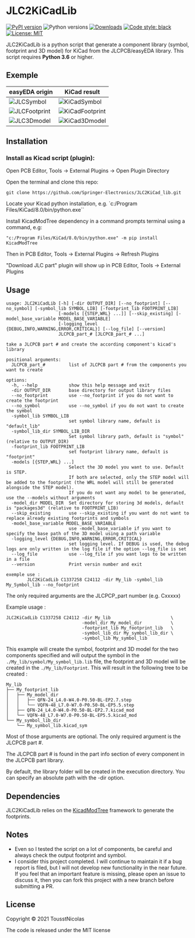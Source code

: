 # JLC2KiCadLib

<p style="text-align: center;">

[![PyPI version](https://badge.fury.io/py/JLC2KiCadLib.svg)](https://badge.fury.io/py/JLC2KiCadLib)
![Python versions](https://img.shields.io/pypi/pyversions/JLC2KiCadLib.svg)
[![Downloads](https://pepy.tech/badge/jlc2kicadlib)](https://pepy.tech/project/jlc2kicadlib)
[![Code style: black](https://img.shields.io/badge/code%20style-black-000000.svg)](https://github.com/psf/black)
[![License: MIT](https://img.shields.io/badge/License-MIT-yellow.svg)](https://opensource.org/licenses/MIT)

</p>

JLC2KiCadLib is a python script that generate a component library (symbol, footprint and 3D model) for KiCad from the JLCPCB/easyEDA library.
This script requires **Python 3.6** or higher.

## Exemple 



easyEDA origin | KiCad result
---- | ----
![JLCSymbol](https://raw.githubusercontent.com/TousstNicolas/JLC2KiCad_lib/master/images/JLC_Symbol_1.png) | ![KiCadSymbol](https://raw.githubusercontent.com/TousstNicolas/JLC2KiCad_lib/master/images/KiCad_Symbol_1.png)
![JLCFootprint](https://raw.githubusercontent.com/TousstNicolas/JLC2KiCad_lib/master/images/JLC_Footprint_1.png) | ![KiCadFootprint](https://raw.githubusercontent.com/TousstNicolas/JLC2KiCad_lib/master/images/KiCad_Footprint_1.png)
![JLC3Dmodel](https://raw.githubusercontent.com/TousstNicolas/JLC2KiCad_lib/master/images/JLC_3Dmodel.png) | ![KiCad3Dmodel](https://raw.githubusercontent.com/TousstNicolas/JLC2KiCad_lib/master/images/KiCad_3Dmodel.png)

## Installation

### Install as Kicad script (plugin):
Open PCB Editor, Tools -> External Plugins -> Open Plugin Directory

Open the terminal and clone this repo:
```
git clone https://github.com/Springer-Electronics/JLC2KiCad_lib.git
```
Locate your Kicad python installation, e.g. `c:/Program Files/KiCad/8.0/bin/python.exe``

Install KicadModTree dependency in a command prompts terminal using a command, e.g:
```
"c:/Program Files/KiCad/8.0/bin/python.exe" -m pip install KicadModTree
```


Then in PCB Editor, Tools -> External Plugins -> Refresh Plugins

"Download JLC part" plugin will show up in PCB Editor, Tools -> External Plugins

## Usage 

```
usage: JLC2KiCadLib [-h] [-dir OUTPUT_DIR] [--no_footprint] [--no_symbol] [-symbol_lib SYMBOL_LIB] [-footprint_lib FOOTPRINT_LIB]
                    [-models [{STEP,WRL} ...]] [--skip_existing] [-model_base_variable MODEL_BASE_VARIABLE]
                    [-logging_level {DEBUG,INFO,WARNING,ERROR,CRITICAL}] [--log_file] [--version]
                    JLCPCB_part_# [JLCPCB_part_# ...]

take a JLCPCB part # and create the according component's kicad's library

positional arguments:
  JLCPCB_part_#         list of JLCPCB part # from the components you want to create

options:
  -h, --help            show this help message and exit
  -dir OUTPUT_DIR       base directory for output library files
  --no_footprint        use --no_footprint if you do not want to create the footprint
  --no_symbol           use --no_symbol if you do not want to create the symbol
  -symbol_lib SYMBOL_LIB
                        set symbol library name, default is "default_lib"
  -symbol_lib_dir SYMBOL_LIB_DIR
                        Set symbol library path, default is "symbol" (relative to OUTPUT_DIR)
  -footprint_lib FOOTPRINT_LIB
                        set footprint library name, default is "footprint"
  -models [{STEP,WRL} ...]
                        Select the 3D model you want to use. Default is STEP. 
                        If both are selected, only the STEP model will be added to the footprint (the WRL model will still be generated alongside the STEP model). 
                        If you do not want any model to be generated, use the --models without arguments
  -model_dir MODEL_DIR  Set directory for storing 3d models, default is "packages3d" (relative to FOOTPRINT_LIB)
  --skip_existing       use --skip_existing if you want do not want to replace already existing footprints and symbols
  -model_base_variable MODEL_BASE_VARIABLE
                        use -model_base_variable if you want to specify the base path of the 3D model using a path variable
  -logging_level {DEBUG,INFO,WARNING,ERROR,CRITICAL}
                        set logging level. If DEBUG is used, the debug logs are only written in the log file if the option --log_file is set
  --log_file            use --log_file if you want logs to be written in a file
  --version             Print versin number and exit

exemple use : 
        JLC2KiCadLib C1337258 C24112 -dir My_lib -symbol_lib My_Symbol_lib --no_footprint
```

The only required arguments are the JLCPCP_part number (e.g. Cxxxxx)

Example usage : 
```
JLC2KiCadLib C1337258 C24112 -dir My_lib                       \
                             -model_dir My_model_dir           \
                             -footprint_lib My_footprint_lib   \
                             -symbol_lib_dir My_symbol_lib_dir \
                             -symbol_lib My_symbol_lib
```

This example will create the symbol, footprint and 3D model for the two components specified and will output the symbol in the `./My_lib/symbol/My_symbol_lib.lib` file, the footprint and 3D model will be created in the `./My_lib/Footprint`. This will result in the following tree to be created : 

```
My_lib
├── My_footprint_lib
│   ├── My_model_dir
│   │   ├── QFN-24_L4.0-W4.0-P0.50-BL-EP2.7.step
│   │   └── VQFN-48_L7.0-W7.0-P0.50-BL-EP5.5.step
│   ├── QFN-24_L4.0-W4.0-P0.50-BL-EP2.7.kicad_mod
│   └── VQFN-48_L7.0-W7.0-P0.50-BL-EP5.5.kicad_mod
└── My_symbol_lib_dir
    └── My_symbol_lib.kicad_sym
```

Most of those arguments are optional. The only required argument is the JLCPCB part #.

The JLCPCB part # is found in the part info section of every component in the JLCPCB part library. 

By default, the library folder will be created in the execution directory. You can specify an absolute path with the -dir option. 

## Dependencies 

JLC2KiCadLib relies on the [KicadModTree](https://gitlab.com/kicad/libraries/kicad-footprint-generator) framework to generate the footprints. 

## Notes

* Even so I tested the script on a lot of components, be careful and always check the output footprint and symbol.
* I consider this project completed. I will continue to maintain it if a bug report is filed, but I will not develop new functionality in the near future. If you feel that an important feature is missing, please open an issue to discuss it, then you can fork this project with a new branch before submitting a PR. 

## License 

Copyright © 2021 TousstNicolas 

The code is released under the MIT license

